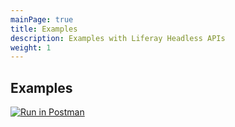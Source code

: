 ```yaml
---
mainPage: true
title: Examples
description: Examples with Liferay Headless APIs
weight: 1
---
```


## Examples

[![Run in Postman](https://run.pstmn.io/button.svg)](https://app.getpostman.com/run-collection/cfa24938c5ac3c5ab455)